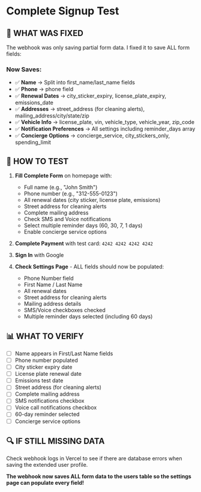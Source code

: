 # Complete Signup Test

## 🔧 **WHAT WAS FIXED**

The webhook was only saving partial form data. I fixed it to save ALL form fields:

### **Now Saves:**
- ✅ **Name** → Split into first_name/last_name fields
- ✅ **Phone** → phone field
- ✅ **Renewal Dates** → city_sticker_expiry, license_plate_expiry, emissions_date
- ✅ **Addresses** → street_address (for cleaning alerts), mailing_address/city/state/zip
- ✅ **Vehicle Info** → license_plate, vin, vehicle_type, vehicle_year, zip_code
- ✅ **Notification Preferences** → All settings including reminder_days array
- ✅ **Concierge Options** → concierge_service, city_stickers_only, spending_limit

## 🧪 **HOW TO TEST**

1. **Fill Complete Form** on homepage with:
   - Full name (e.g., "John Smith")
   - Phone number (e.g., "312-555-0123")
   - All renewal dates (city sticker, license plate, emissions)
   - Street address for cleaning alerts
   - Complete mailing address
   - Check SMS and Voice notifications
   - Select multiple reminder days (60, 30, 7, 1 days)
   - Enable concierge service options

2. **Complete Payment** with test card: `4242 4242 4242 4242`

3. **Sign In** with Google

4. **Check Settings Page** - ALL fields should now be populated:
   - Phone Number field
   - First Name / Last Name
   - All renewal dates
   - Street address for cleaning alerts
   - Mailing address details
   - SMS/Voice checkboxes checked
   - Multiple reminder days selected (including 60 days)

## 📊 **WHAT TO VERIFY**

- [ ] Name appears in First/Last Name fields
- [ ] Phone number populated
- [ ] City sticker expiry date
- [ ] License plate renewal date
- [ ] Emissions test date
- [ ] Street address (for cleaning alerts)
- [ ] Complete mailing address
- [ ] SMS notifications checkbox
- [ ] Voice call notifications checkbox
- [ ] 60-day reminder selected
- [ ] Concierge service options

## 🔍 **IF STILL MISSING DATA**

Check webhook logs in Vercel to see if there are database errors when saving the extended user profile.

**The webhook now saves ALL form data to the users table so the settings page can populate every field!**
